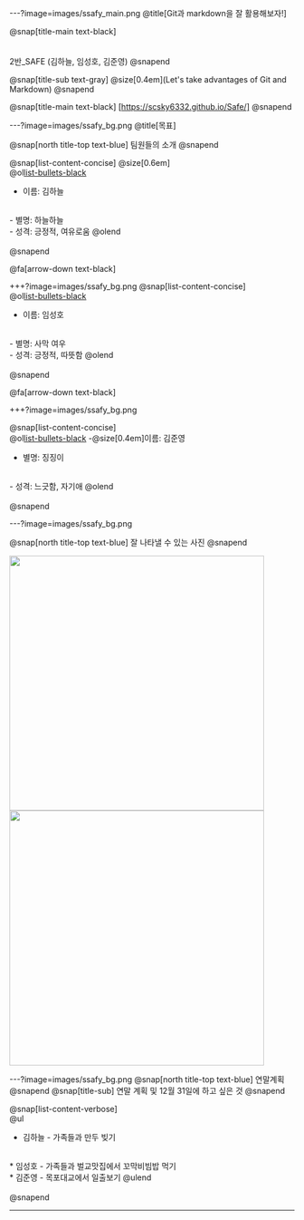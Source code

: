 ---?image=images/ssafy_main.png
@title[Git과 markdown을 잘 활용해보자!]

@snap[title-main text-black]
<br>
<br><br>
2반_SAFE (김하늘, 임성호, 김준영)
@snapend

@snap[title-sub text-gray]
@size[0.4em](Let's take advantages of Git and Markdown)
@snapend


@snap[title-main text-black]
[https://scsky6332.github.io/Safe/]
@snapend



---?image=images/ssafy_bg.png
@title[목표]

@snap[north title-top text-blue]
팀원들의 소개
@snapend

@snap[list-content-concise]
@size[0.6em]
<br>
@ol[list-bullets-black](false)
- 이름: 김하늘
<br>
- 별명: 하늘하늘
<br>
- 성격: 긍정적, 여유로움
@olend
<br><br>
@snapend

@fa[arrow-down text-black]

+++?image=images/ssafy_bg.png
@snap[list-content-concise]
<br>
@ol[list-bullets-black](false)
- 이름: 임성호
<br>
- 별명: 사막 여우
<br>
- 성격: 긍정적, 따뜻함 
@olend
<br><br>
@snapend

@fa[arrow-down text-black]

+++?image=images/ssafy_bg.png

@snap[list-content-concise]
<br>
@ol[list-bullets-black](false)
-@size[0.4em]이름: 김준영
<br>
- 별명: 징징이
<br>
- 성격: 느긋함, 자기애 
@olend
<br><br>
@snapend




---?image=images/ssafy_bg.png

@snap[north title-top text-blue]
잘 나타낼 수 있는 사진 
@snapend

<img src="http://cdnweb01.wikitree.co.kr/webdata/editor/201810/01/img_20181001105332_9c73fcd8.jpg" width=450 height=450></img>
<img src="http://pds.joins.com/news/component/htmlphoto_mmdata/201810/03/797cb2a4-5b62-4f20-b5dd-4f72113920b6.jpg" width=450 height=450></img>

---?image=images/ssafy_bg.png
@snap[north title-top text-blue]
연말계획
@snapend
@snap[title-sub]
연말 계획 및 12월 31일에 하고 싶은 것
@snapend

@snap[list-content-verbose]
<br>
@ul[](false)
* 김하늘 - 가족들과 만두 빚기
<br>
* 임성호 - 가족들과 벌교맛집에서 꼬막비빔밥 먹기
<br>
* 김준영 - 목포대교에서 일출보기
@ulend
<br><br>
@snapend


---
